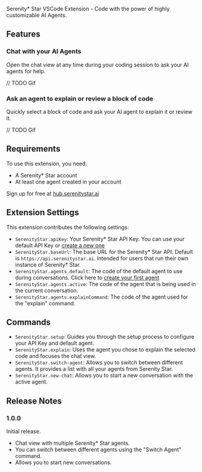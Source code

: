 Serenity* Star VSCode Extension - Code with the power of highly customizable AI Agents.

## Features

### Chat with your AI Agents
Open the chat view at any time during your coding session to ask your AI agents for help.

// TODO Gif

### Ask an agent to explain or review a block of code
Quickly select a block of code and ask your AI agent to explain it or review it.

// TODO Gif

## Requirements

To use this extension, you need:

* A Serenity* Star account
* At least one agent created in your account

Sign up for free at [hub.serenitystar.ai](https://hub.serenitystar.ai)

## Extension Settings

This extension contributes the following settings:

* `SerenityStar.apiKey`: Your Serenity* Star API Key. You can use your default API Key or [create a new one](https://hub.serenitystar.ai/DeveloperTools)
* `SerenityStar.baseUrl`: The base URL for the Serenity* Star API. Default is `https://api.serenitystar.ai`. Intended for users that run their own instance of Serenity* Star.
* `SerenityStar.agents.default`: The code of the default agent to use during conversations. Click here to [create your first agent](https://hub.serenitystar.ai/AgentCreator)
* `SerenityStar.agents.active`: The code of the agent that is being used in the current conversation.
* `SerenityStar.agents.explainCommand`: The code of the agent used for the "explain" command.

## Commands

- `SerenityStar.setup`: Guides you through the setup process to configure your API Key and default agent.
- `SerenityStar.explain`: Uses the agent you chose to explain the selected code and focuses the chat view.
- `SerenityStar.switch-agent`: Allows you to switch between different agents. It provides a list with all your agents from Serenity Star.
- `SerenityStar.new-chat`: Allows you to start a new conversation with the active agent.

## Release Notes

### 1.0.0

Initial release.

- Chat view with multiple Serenity* Star agents.
- You can switch between different agents using the "Switch Agent" command.
- Allows you to start new conversations.

